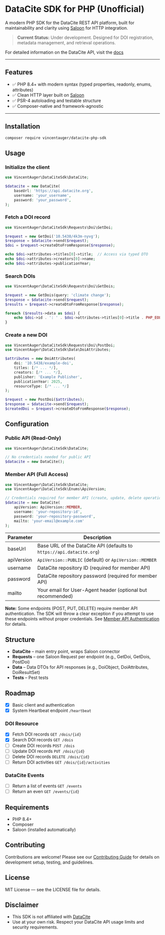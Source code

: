 # DataCite SDK for PHP (Unofficial)

A modern PHP SDK for the DataCite REST API platform, built for maintainability and clarity using [Saloon](https://docs.saloon.dev) for HTTP integration.

> **Current Status:** Under development. Designed for DOI registration, metadata management, and retrieval operations.

For detailed information on the DataCite API, visit the [docs](https://support.datacite.org/docs/api)

---

## Features

- ✅ PHP 8.4+ with modern syntax (typed properties, readonly, enums, attributes)
- ✅ Clean HTTP layer built on [Saloon](https://docs.saloon.dev)
- ✅ PSR-4 autoloading and testable structure
- ✅ Composer-native and framework-agnostic

---

## Installation

```bash
composer require vincentauger/datacite-php-sdk
```

## Usage

### Initialize the client

```php
use VincentAuger\DataCiteSdk\DataCite;

$datacite = new DataCite(
    baseUrl: 'https://api.datacite.org',
    username: 'your_username',
    password: 'your_password',
);
```

### Fetch a DOI record

```php
use VincentAuger\DataCiteSdk\Requests\Doi\GetDoi;

$request = new GetDoi('10.5438/4k3m-nyvg');
$response = $datacite->send($request);
$doi = $request->createDtoFromResponse($response);

echo $doi->attributes->titles[0]->title;  // Access via typed DTO
echo $doi->attributes->creators[0]->name;
echo $doi->attributes->publicationYear;
```

### Search DOIs

```php
use VincentAuger\DataCiteSdk\Requests\Doi\GetDois;

$request = new GetDois(query: 'climate change');
$response = $datacite->send($request);
$results = $request->createDtoFromResponse($response);

foreach ($results->data as $doi) {
    echo $doi->id . ': ' . $doi->attributes->titles[0]->title . PHP_EOL;
}
```

### Create a new DOI

```php
use VincentAuger\DataCiteSdk\Requests\Doi\PostDoi;
use VincentAuger\DataCiteSdk\Data\DoiAttributes;

$attributes = new DoiAttributes(
    doi: '10.5438/example-doi',
    titles: [/* ... */],
    creators: [/* ... */],
    publisher: 'Example Publisher',
    publicationYear: 2025,
    resourceType: [/* ... */]
);

$request = new PostDoi($attributes);
$response = $datacite->send($request);
$createdDoi = $request->createDtoFromResponse($response);
```

## Configuration

### Public API (Read-Only)

```php
use VincentAuger\DataCiteSdk\DataCite;

// No credentials needed for public API
$datacite = new DataCite();
```

### Member API (Full Access)

```php
use VincentAuger\DataCiteSdk\DataCite;
use VincentAuger\DataCiteSdk\Enums\ApiVersion;

// Credentials required for member API (create, update, delete operations)
$datacite = new DataCite(
    apiVersion: ApiVersion::MEMBER,
    username: 'your-repository-id',
    password: 'your-repository-password',
    mailto: 'your-email@example.com'
);
```

| Parameter | Description |
|-----------|-------------|
| baseUrl | Base URL of the DataCite API (defaults to `https://api.datacite.org`) |
| apiVersion | `ApiVersion::PUBLIC` (default) or `ApiVersion::MEMBER` |
| username | DataCite repository ID (required for member API) |
| password | DataCite repository password (required for member API) |
| mailto | Your email for User-Agent header (optional but recommended) |

**Note:** Some endpoints (POST, PUT, DELETE) require member API authentication. The SDK will throw a clear exception if you attempt to use these endpoints without proper credentials. See [Member API Authentication](docs/member-api-authentication.md) for details.

## Structure

- **DataCite** – main entry point, wraps Saloon connector
- **Requests** – one Saloon Request per endpoint (e.g., GetDoi, GetDois, PostDoi)
- **Data** – Data DTOs for API responses (e.g., DoiObject, DoiAttributes, DoiResultSet)
- **Tests** – Pest tests

## Roadmap

- [x] Basic client and authentication
- [x] System Heartbeat endpoint `/heartbeat`

### DOI Resource

- [x] Fetch DOI records `GET /dois/{id}`
- [x] Search DOI records `GET /dois`
- [ ] Create DOI records `POST /dois`
- [ ] Update DOI records `PUT /dois/{id}`
- [ ] Delete DOI records `DELETE /dois/{id}`
- [ ] Return DOI activities `GET /dois/{id}/activities`

### DataCite Events

- [ ] Return a list of events `GET /events`
- [ ] Return an even `GET /events/{id}`

## Requirements

- PHP 8.4+
- Composer
- Saloon (installed automatically)

## Contributing

Contributions are welcome! Please see our [Contributing Guide](CONTRIBUTING.md) for details on development setup, testing, and guidelines.

## License

MIT License — see the LICENSE file for details.

## Disclaimer

- This SDK is not affiliated with [DataCite](https://datacite.org/)
- Use at your own risk. Respect your DataCite API usage limits and security requirements.
